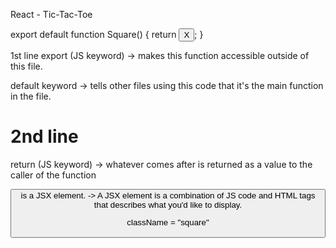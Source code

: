 React - Tic-Tac-Toe

export default function Square() {
  return <button className="square">X</button>;
}

1st line
export (JS keyword)
-> makes this function accessible outside of this file.

default keyword
-> tells other files using this code that it's the main function in the file.

<h1> 2nd line </h1>
return (JS keyword)
-> whatever comes after is returned as a value to the caller of the function

<button> is a JSX element.
-> A JSX element is a combination of JS code and HTML tags that describes what you'd like to display.

className = "square"
